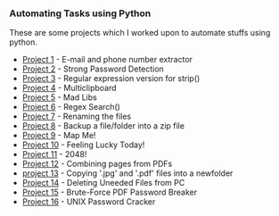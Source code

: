 ### Automating Tasks using Python

These are some projects which I worked upon to automate stuffs using python.

- [Project 1](https://github.com/nitin42/Python-Automation/blob/master/project_1.py)  - E-mail and phone number extractor
- [Project 2](https://github.com/nitin42/Python-Automation/blob/master/project2.py)  - Strong Password Detection
- [Project 3](https://github.com/nitin42/Python-Automation/blob/master/project3.py)  - Regular expression version for strip()
- [Project 4](https://github.com/nitin42/Python-Automation/blob/master/project_4.py)  - Multiclipboard
- [Project 5](https://github.com/nitin42/Python-Automation/blob/master/project5.py) - Mad Libs
- [Project 6](https://github.com/nitin42/Python-Automation/blob/master/projec6.py)  - Regex Search()
- [Project 7](https://github.com/nitin42/Python-Automation/blob/master/project_7.py)  - Renaming the files
- [Project 8](https://github.com/nitin42/Python-Automation/blob/master/project8.py)  - Backup a file/folder into a zip file
- [Project 9](https://github.com/nitin42/Python-Automation/blob/master/project9.py)  - Map Me! 
- [Project 10](https://github.com/nitin42/Python-Automation/blob/master/project10.py) - Feeling Lucky Today!
- [Project 11](https://github.com/nitin42/Python-Automation/blob/master/2048.py) - 2048!
- [Project 12](https://github.com/nitin42/Python-Automation/blob/master/Project12.py) - Combining pages from PDFs
- [project 13](https://github.com/nitin42/Python-Automation/blob/master/project13.py) - Copying '.jpg' and '.pdf' files into a newfolder
- [Project 14](https://github.com/nitin42/Python-Automation/blob/master/project14.py) - Deleting Uneeded Files from PC
- [Project 15](https://github.com/nitin42/Python-Automation/blob/master/project15.py) - Brute-Force PDF Password Breaker
- [Project 16](https://github.com/nitin42/Python-Automation/blob/master/project16.py) - UNIX Password Cracker

